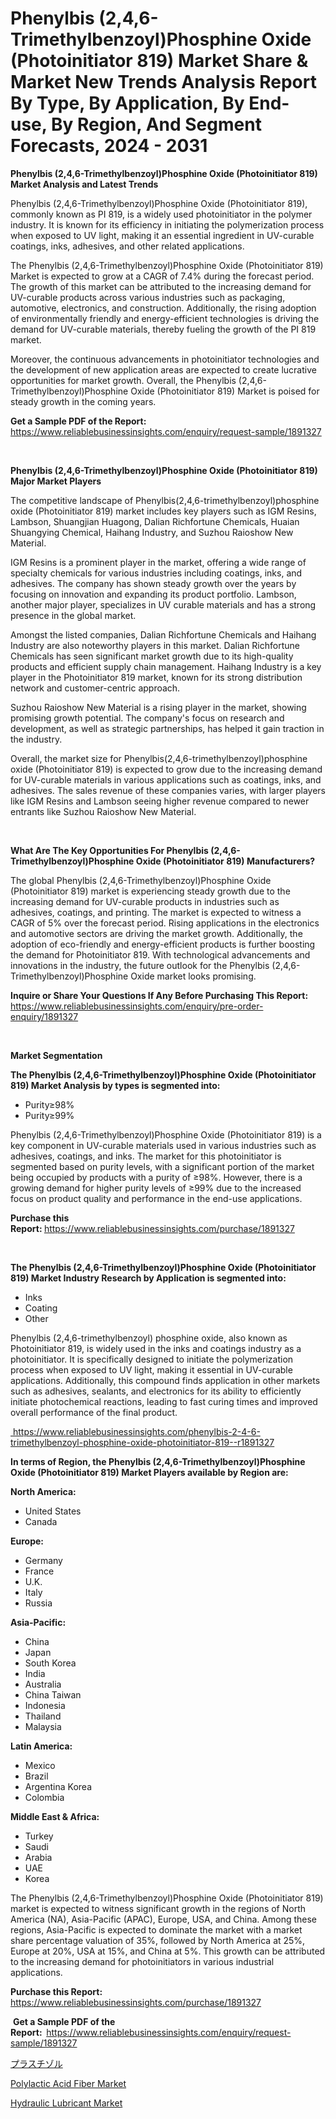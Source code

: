 <p><h1>Phenylbis (2,4,6-Trimethylbenzoyl)Phosphine Oxide (Photoinitiator 819) Market Share & Market New Trends Analysis Report By Type, By Application, By End-use, By Region, And Segment Forecasts, 2024 - 2031</h1></p><p><strong>Phenylbis (2,4,6-Trimethylbenzoyl)Phosphine Oxide (Photoinitiator 819) Market Analysis and Latest Trends</strong></p>
<p><p>Phenylbis (2,4,6-Trimethylbenzoyl)Phosphine Oxide (Photoinitiator 819), commonly known as PI 819, is a widely used photoinitiator in the polymer industry. It is known for its efficiency in initiating the polymerization process when exposed to UV light, making it an essential ingredient in UV-curable coatings, inks, adhesives, and other related applications.</p><p>The Phenylbis (2,4,6-Trimethylbenzoyl)Phosphine Oxide (Photoinitiator 819) Market is expected to grow at a CAGR of 7.4% during the forecast period. The growth of this market can be attributed to the increasing demand for UV-curable products across various industries such as packaging, automotive, electronics, and construction. Additionally, the rising adoption of environmentally friendly and energy-efficient technologies is driving the demand for UV-curable materials, thereby fueling the growth of the PI 819 market.</p><p>Moreover, the continuous advancements in photoinitiator technologies and the development of new application areas are expected to create lucrative opportunities for market growth. Overall, the Phenylbis (2,4,6-Trimethylbenzoyl)Phosphine Oxide (Photoinitiator 819) Market is poised for steady growth in the coming years.</p></p>
<p><strong>Get a Sample PDF of the Report:&nbsp;</strong> <a href="https://www.reliablebusinessinsights.com/enquiry/request-sample/1891327">https://www.reliablebusinessinsights.com/enquiry/request-sample/1891327</a></p>
<p>&nbsp;</p>
<p><strong>Phenylbis (2,4,6-Trimethylbenzoyl)Phosphine Oxide (Photoinitiator 819) Major Market Players</strong></p>
<p><p>The competitive landscape of Phenylbis(2,4,6-trimethylbenzoyl)phosphine oxide (Photoinitiator 819) market includes key players such as IGM Resins, Lambson, Shuangjian Huagong, Dalian Richfortune Chemicals, Huaian Shuangying Chemical, Haihang Industry, and Suzhou Raioshow New Material. </p><p>IGM Resins is a prominent player in the market, offering a wide range of specialty chemicals for various industries including coatings, inks, and adhesives. The company has shown steady growth over the years by focusing on innovation and expanding its product portfolio. Lambson, another major player, specializes in UV curable materials and has a strong presence in the global market. </p><p>Amongst the listed companies, Dalian Richfortune Chemicals and Haihang Industry are also noteworthy players in this market. Dalian Richfortune Chemicals has seen significant market growth due to its high-quality products and efficient supply chain management. Haihang Industry is a key player in the Photoinitiator 819 market, known for its strong distribution network and customer-centric approach.</p><p>Suzhou Raioshow New Material is a rising player in the market, showing promising growth potential. The company's focus on research and development, as well as strategic partnerships, has helped it gain traction in the industry.</p><p>Overall, the market size for Phenylbis(2,4,6-trimethylbenzoyl)phosphine oxide (Photoinitiator 819) is expected to grow due to the increasing demand for UV-curable materials in various applications such as coatings, inks, and adhesives. The sales revenue of these companies varies, with larger players like IGM Resins and Lambson seeing higher revenue compared to newer entrants like Suzhou Raioshow New Material.</p></p>
<p>&nbsp;</p>
<p><strong>What Are The Key Opportunities For Phenylbis (2,4,6-Trimethylbenzoyl)Phosphine Oxide (Photoinitiator 819) Manufacturers?</strong></p>
<p><p>The global Phenylbis (2,4,6-Trimethylbenzoyl)Phosphine Oxide (Photoinitiator 819) market is experiencing steady growth due to the increasing demand for UV-curable products in industries such as adhesives, coatings, and printing. The market is expected to witness a CAGR of 5% over the forecast period. Rising applications in the electronics and automotive sectors are driving the market growth. Additionally, the adoption of eco-friendly and energy-efficient products is further boosting the demand for Photoinitiator 819. With technological advancements and innovations in the industry, the future outlook for the Phenylbis (2,4,6-Trimethylbenzoyl)Phosphine Oxide market looks promising.</p></p>
<p><strong>Inquire or Share Your Questions If Any Before Purchasing This Report:</strong> <a href="https://www.reliablebusinessinsights.com/enquiry/pre-order-enquiry/1891327">https://www.reliablebusinessinsights.com/enquiry/pre-order-enquiry/1891327</a></p>
<p>&nbsp;</p>
<p><strong>Market Segmentation</strong></p>
<p><strong>The Phenylbis (2,4,6-Trimethylbenzoyl)Phosphine Oxide (Photoinitiator 819) Market Analysis by types is segmented into:</strong></p>
<p><ul><li>Purity≥98%</li><li>Purity≥99%</li></ul></p>
<p><p>Phenylbis (2,4,6-Trimethylbenzoyl)Phosphine Oxide (Photoinitiator 819) is a key component in UV-curable materials used in various industries such as adhesives, coatings, and inks. The market for this photoinitiator is segmented based on purity levels, with a significant portion of the market being occupied by products with a purity of ≥98%. However, there is a growing demand for higher purity levels of ≥99% due to the increased focus on product quality and performance in the end-use applications.</p></p>
<p><strong>Purchase this Report:&nbsp;</strong><a href="https://www.reliablebusinessinsights.com/purchase/1891327">https://www.reliablebusinessinsights.com/purchase/1891327</a></p>
<p>&nbsp;</p>
<p><strong>The Phenylbis (2,4,6-Trimethylbenzoyl)Phosphine Oxide (Photoinitiator 819) Market Industry Research by Application is segmented into:</strong></p>
<p><ul><li>Inks</li><li>Coating</li><li>Other</li></ul></p>
<p><p>Phenylbis (2,4,6-trimethylbenzoyl) phosphine oxide, also known as Photoinitiator 819, is widely used in the inks and coatings industry as a photoinitiator. It is specifically designed to initiate the polymerization process when exposed to UV light, making it essential in UV-curable applications. Additionally, this compound finds application in other markets such as adhesives, sealants, and electronics for its ability to efficiently initiate photochemical reactions, leading to fast curing times and improved overall performance of the final product.</p></p>
<p><a href="https://www.reliablebusinessinsights.com/phenylbis-2-4-6-trimethylbenzoyl-phosphine-oxide-photoinitiator-819--r1891327">&nbsp;https://www.reliablebusinessinsights.com/phenylbis-2-4-6-trimethylbenzoyl-phosphine-oxide-photoinitiator-819--r1891327</a></p>
<p><strong>In terms of Region, the Phenylbis (2,4,6-Trimethylbenzoyl)Phosphine Oxide (Photoinitiator 819) Market Players available by Region are:</strong></p>
<p>
    <p> <strong> North America: </strong>
        <ul>
            <li>United States</li>
            <li>Canada</li>
        </ul>
        </p> 
    <p> <strong> Europe: </strong>
        <ul>
            <li>Germany</li>
            <li>France</li>
            <li>U.K.</li>
            <li>Italy</li>
            <li>Russia</li>
        </ul>
        </p> 
    <p> <strong> Asia-Pacific: </strong>
        <ul>
            <li>China</li>
            <li>Japan</li>
            <li>South Korea</li>
            <li>India</li>
            <li>Australia</li>
            <li>China Taiwan</li>
            <li>Indonesia</li>
            <li>Thailand</li>
            <li>Malaysia</li>
        </ul>
        </p> 
    <p> <strong> Latin America: </strong>
        <ul>
            <li>Mexico</li>
            <li>Brazil</li>
            <li>Argentina Korea</li>
            <li>Colombia</li>
        </ul>
        </p> 
    <p> <strong> Middle East & Africa: </strong>
        <ul>
            <li>Turkey</li>
            <li>Saudi</li>
            <li>Arabia</li>
            <li>UAE</li>
            <li>Korea</li>
        </ul>
    </p>
    </p>
<p><p>The Phenylbis (2,4,6-Trimethylbenzoyl)Phosphine Oxide (Photoinitiator 819) market is expected to witness significant growth in the regions of North America (NA), Asia-Pacific (APAC), Europe, USA, and China. Among these regions, Asia-Pacific is expected to dominate the market with a market share percentage valuation of 35%, followed by North America at 25%, Europe at 20%, USA at 15%, and China at 5%. This growth can be attributed to the increasing demand for photoinitiators in various industrial applications.</p></p>
<p><strong>Purchase this Report: </strong><a href="https://www.reliablebusinessinsights.com/purchase/1891327">https://www.reliablebusinessinsights.com/purchase/1891327</a></p>
<p>&nbsp;<strong>Get a Sample PDF of the Report:&nbsp;&nbsp;</strong><a href="https://www.reliablebusinessinsights.com/enquiry/request-sample/1891327">https://www.reliablebusinessinsights.com/enquiry/request-sample/1891327</a></p>
<p><strong></strong></p>
<p><p><a href="https://github.com/nxboeu02965442/Market-Research-Report-List-3/blob/main/24679535250.md">プラスチゾル</a></p><p><a href="https://medium.com/@eltaoberts/polylactic-acid-fiber-market-a-global-and-regional-analysis-focus-on-end-user-product-and-465de0b56c98">Polylactic Acid Fiber Market</a></p><p><a href="https://medium.com/@scottroberts2661/comprehensive-analysis-of-the-global-hydraulic-lubricant-market-growth-trends-market-forecasts-ed0c60597e97">Hydraulic Lubricant Market</a></p></p>